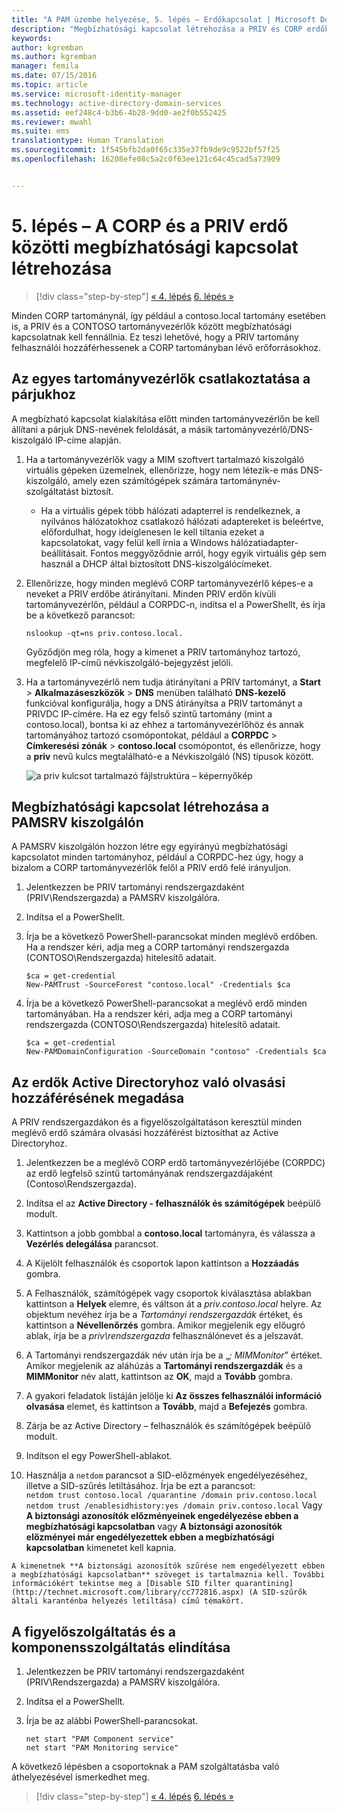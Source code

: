 ```yaml
---
title: "A PAM üzembe helyezése, 5. lépés – Erdőkapcsolat | Microsoft Docs"
description: "Megbízhatósági kapcsolat létrehozása a PRIV és CORP erdők között, hogy a PRIV rendszerjogosultságú felhasználói a CORP erőforrásaihoz is hozzáférjenek."
keywords: 
author: kgremban
ms.author: kgremban
manager: femila
ms.date: 07/15/2016
ms.topic: article
ms.service: microsoft-identity-manager
ms.technology: active-directory-domain-services
ms.assetid: eef248c4-b3b6-4b28-9dd0-ae2f0b552425
ms.reviewer: mwahl
ms.suite: ems
translationtype: Human Translation
ms.sourcegitcommit: 1f545bfb2da0f65c335e37fb9de9c9522bf57f25
ms.openlocfilehash: 16208efe08c5a2c0f63ee121c64c45cad5a73909


---
```


# <a name="step-5-establish-trust-between-priv-and-corp-forests"></a>5. lépés – A CORP és a PRIV erdő közötti megbízhatósági kapcsolat létrehozása

>[!div class="step-by-step"]
[« 4. lépés](step-4-install-mim-components-on-pam-server.md)
[6. lépés »](step-6-transition-group-to-pam.md)


Minden CORP tartománynál, így például a contoso.local tartomány esetében is, a PRIV és a CONTOSO tartományvezérlők között megbízhatósági kapcsolatnak kell fennállnia. Ez teszi lehetővé, hogy a PRIV tartomány felhasználói hozzáférhessenek a CORP tartományban lévő erőforrásokhoz.

## <a name="connect-each-domain-controller-to-its-counterpart"></a>Az egyes tartományvezérlők csatlakoztatása a párjukhoz

A megbízható kapcsolat kialakítása előtt minden tartományvezérlőn be kell állítani a párjuk DNS-nevének feloldását, a másik tartományvezérlő/DNS-kiszolgáló IP-címe alapján.

1.  Ha a tartományvezérlők vagy a MIM szoftvert tartalmazó kiszolgáló virtuális gépeken üzemelnek, ellenőrizze, hogy nem létezik-e más DNS-kiszolgáló, amely ezen számítógépek számára tartománynév-szolgáltatást biztosít.
    - Ha a virtuális gépek több hálózati adapterrel is rendelkeznek, a nyilvános hálózatokhoz csatlakozó hálózati adaptereket is beleértve, előfordulhat, hogy ideiglenesen le kell tiltania ezeket a kapcsolatokat, vagy felül kell írnia a Windows hálózatiadapter-beállításait. Fontos meggyőződnie arról, hogy egyik virtuális gép sem használ a DHCP által biztosított DNS-kiszolgálócímeket.

2.  Ellenőrizze, hogy minden meglévő CORP tartományvezérlő képes-e a neveket a PRIV erdőbe átirányítani. Minden PRIV erdőn kívüli tartományvezérlőn, például a CORPDC-n, indítsa el a PowerShellt, és írja be a következő parancsot:

    ```
    nslookup -qt=ns priv.contoso.local.
    ```
    Győződjön meg róla, hogy a kimenet a PRIV tartományhoz tartozó, megfelelő IP-című névkiszolgáló-bejegyzést jelöli.

3.  Ha a tartományvezérlő nem tudja átirányítani a PRIV tartományt, a **Start** > **Alkalmazáseszközök** > **DNS** menüben található **DNS-kezelő** funkcióval konfigurálja, hogy a DNS átirányítsa a PRIV tartományt a PRIVDC IP-címére. Ha ez egy felső szintű tartomány (mint a contoso.local), bontsa ki az ehhez a tartományvezérlőhöz és annak tartományához tartozó csomópontokat, például a **CORPDC** > **Címkeresési zónák** > **contoso.local** csomópontot, és ellenőrizze, hogy a **priv** nevű kulcs megtalálható-e a Névkiszolgáló (NS) típusok között.

    ![a priv kulcsot tartalmazó fájlstruktúra – képernyőkép](./media/PAM_GS_DNS_Manager.png)

## <a name="establish-trust-on-pamsrv"></a>Megbízhatósági kapcsolat létrehozása a PAMSRV kiszolgálón

A PAMSRV kiszolgálón hozzon létre egy egyirányú megbízhatósági kapcsolatot minden tartományhoz, például a CORPDC-hez úgy, hogy a bizalom a CORP tartományvezérlők felől a PRIV erdő felé irányuljon.

1. Jelentkezzen be PRIV tartományi rendszergazdaként (PRIV\Rendszergazda) a PAMSRV kiszolgálóra.

2.  Indítsa el a PowerShellt.

3.  Írja be a következő PowerShell-parancsokat minden meglévő erdőben. Ha a rendszer kéri, adja meg a CORP tartományi rendszergazda (CONTOSO\Rendszergazda) hitelesítő adatait.

    ```
    $ca = get-credential
    New-PAMTrust -SourceForest "contoso.local" -Credentials $ca
    ```

4.  Írja be a következő PowerShell-parancsokat a meglévő erdő minden tartományában. Ha a rendszer kéri, adja meg a CORP tartományi rendszergazda (CONTOSO\Rendszergazda) hitelesítő adatait.

    ```
    $ca = get-credential
    New-PAMDomainConfiguration -SourceDomain "contoso" -Credentials $ca
    ```

## <a name="give-forests-read-access-to-active-directory"></a>Az erdők Active Directoryhoz való olvasási hozzáférésének megadása

A PRIV rendszergazdákon és a figyelőszolgáltatáson keresztül minden meglévő erdő számára olvasási hozzáférést biztosíthat az Active Directoryhoz.

1.  Jelentkezzen be a meglévő CORP erdő tartományvezérlőjébe (CORPDC) az erdő legfelső szintű tartományának rendszergazdájaként (Contoso\Rendszergazda).  
2.  Indítsa el az **Active Directory - felhasználók és számítógépek** beépülő modult.  
3.  Kattintson a jobb gombbal a **contoso.local** tartományra, és válassza a **Vezérlés delegálása** parancsot.  
4.  A Kijelölt felhasználók és csoportok lapon kattintson a **Hozzáadás** gombra.  
5.  A Felhasználók, számítógépek vagy csoportok kiválasztása ablakban kattintson a **Helyek** elemre, és váltson át a *priv.contoso.local* helyre.  Az objektum nevéhez írja be a *Tartományi rendszergazdák* értéket, és kattintson a **Névellenőrzés** gombra. Amikor megjelenik egy előugró ablak, írja be a *priv\rendszergazda* felhasználónevet és a jelszavát.  
6.  A Tartományi rendszergazdák név után írja be a „*; MIMMonitor*” értéket. Amikor megjelenik az aláhúzás a **Tartományi rendszergazdák** és a **MIMMonitor** név alatt, kattintson az **OK**, majd a **Tovább** gombra.  
7.  A gyakori feladatok listáján jelölje ki **Az összes felhasználói információ olvasása** elemet, és kattintson a **Tovább**, majd a **Befejezés** gombra.  
8.  Zárja be az Active Directory – felhasználók és számítógépek beépülő modult.

9.  Indítson el egy PowerShell-ablakot.  
10.  Használja a `netdom` parancsot a SID-előzmények engedélyezéséhez, illetve a SID-szűrés letiltásához. Írja be ezt a parancsot:  
    ```
    netdom trust contoso.local /quarantine /domain priv.contoso.local
    netdom trust /enablesidhistory:yes /domain priv.contoso.local
    ```
    Vagy **A biztonsági azonosítók előzményeinek engedélyezése ebben a megbízhatósági kapcsolatban** vagy **A biztonsági azonosítók előzményei már engedélyezettek ebben a megbízhatósági kapcsolatban** kimenetet kell kapnia.

    A kimenetnek **A biztonsági azonosítók szűrése nem engedélyezett ebben a megbízhatósági kapcsolatban** szöveget is tartalmaznia kell. További információkért tekintse meg a [Disable SID filter quarantining](http://technet.microsoft.com/library/cc772816.aspx) (A SID-szűrők általi karanténba helyezés letiltása) című témakört.

## <a name="start-the-monitoring-and-component-services"></a>A figyelőszolgáltatás és a komponensszolgáltatás elindítása

1.  Jelentkezzen be PRIV tartományi rendszergazdaként (PRIV\Rendszergazda) a PAMSRV kiszolgálóra.

2.  Indítsa el a PowerShellt.

3.  Írja be az alábbi PowerShell-parancsokat.

    ```
    net start "PAM Component service"
    net start "PAM Monitoring service"
    ```

A következő lépésben a csoportoknak a PAM szolgáltatásba való áthelyezésével ismerkedhet meg.

>[!div class="step-by-step"]
[« 4. lépés](step-4-install-mim-components-on-pam-server.md)
[6. lépés »](step-6-transition-group-to-pam.md)



<!--HONumber=Nov16_HO2-->


